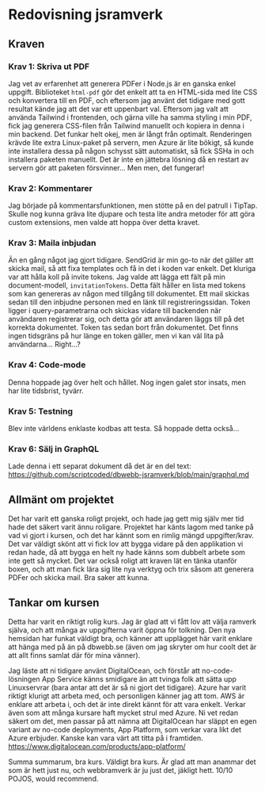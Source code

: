 # Redovisning jsramverk

## Kraven

### Krav 1: Skriva ut PDF

Jag vet av erfarenhet att generera PDFer i Node.js är en ganska enkel uppgift.
Biblioteket `html-pdf` gör det enkelt att ta en HTML-sida med lite CSS och
konvertera till en PDF, och eftersom jag använt det tidigare med gott resultat
kände jag att det var ett uppenbart val. Eftersom jag valt att använda Tailwind
i frontenden, och gärna ville ha samma styling i min PDF, fick jag generera
CSS-filen från Tailwind manuellt och kopiera in denna i min backend. Det funkar
helt okej, men är långt från optimalt. Renderingen krävde lite extra Linux-paket
på servern, men Azure är lite bökigt, så kunde inte installera dessa på någon
schysst sätt automatiskt, så fick SSHa in och installera paketen manuellt. Det
är inte en jättebra lösning då en restart av servern gör att paketen
försvinner... Men men, det fungerar!

### Krav 2: Kommentarer

Jag började på kommentarsfunktionen, men stötte på en del patrull i TipTap.
Skulle nog kunna gräva lite djupare och testa lite andra metoder för att göra
custom extensions, men valde att hoppa över detta kravet.

### Krav 3: Maila inbjudan

Än en gång något jag gjort tidigare. SendGrid är min go-to när det gäller att
skicka mail, så att fixa templates och få in det i koden var enkelt. Det kluriga
var att hålla koll på invite tokens. Jag valde att lägga ett fält på min
document-modell, `invitationTokens`. Detta fält håller en lista med tokens som
kan genereras av någon med tillgång till dokumentet. Ett mail skickas sedan till
den inbjudne personen med en länk till registreringssidan. Token ligger i
query-parametrarna och skickas vidare till backenden när användaren registrerar
sig, och detta gör att användaren läggs till på det korrekta dokumentet. Token
tas sedan bort från dokumentet. Det finns ingen tidsgräns på hur länge en token
gäller, men vi kan väl lita på användarna... Right...?

### Krav 4: Code-mode

Denna hoppade jag över helt och hållet. Nog ingen galet stor insats, men har
lite tidsbrist, tyvärr.

### Krav 5: Testning

Blev inte världens enklaste kodbas att testa. Så hoppade detta också...

### Krav 6: Sälj in GraphQL

Lade denna i ett separat dokument då det är en del text:
https://github.com/scriptcoded/dbwebb-jsramverk/blob/main/graphql.md

## Allmänt om projektet

Det har varit ett ganska roligt projekt, och hade jag gett mig själv mer tid
hade det säkert varit ännu roligare. Projektet har känts lagom med tanke på vad
vi gjort i kursen, och det har kännt som en rimlig mängd uppgifter/krav. Det var
väldigt skönt att vi fick lov att bygga vidare på den applikation vi redan hade,
då att bygga en helt ny hade känns som dubbelt arbete som inte gett så mycket.
Det var också roligt att kraven lät en tänka utanför boxen, och att man fick
lära sig lite nya verktyg och trix såsom att generera PDFer och skicka mail. Bra
saker att kunna.

## Tankar om kursen

Detta har varit en riktigt rolig kurs. Jag är glad att vi fått lov att välja
ramverk själva, och att många av uppgifterna varit öppna för tolkning. Den nya
hemsidan har funkat väldigt bra, och känner att upplägget här varit enklare att
hänga med på än på dbwebb.se (även om jag skryter om hur coolt det är att allt
finns samlat där för mina vänner).

Jag läste att ni tidigare använt DigitalOcean, och förstår att no-code-lösningen
App Service känns smidigare än att tvinga folk att sätta upp Linuxservrar (bara
antar att det är så ni gjort det tidigare). Azure har varit riktigt klurigt att
arbeta med, och personligen känner jag att tom. AWS är enklare att arbeta i, och
det är inte direkt kännt för att vara enkelt. Verkar även som att många kursare
haft mycket strul med Azure. Ni vet redan säkert om det, men passar på att
nämna att DigitalOcean har släppt en egen variant av no-code deployments, App
Platform, som verkar vara likt det Azure erbjuder. Kanske kan vara värt att
titta på i framtiden. https://www.digitalocean.com/products/app-platform/

Summa summarum, bra kurs. Väldigt bra kurs. Är glad att man anammar det som är
hett just nu, och webbramverk är ju just det, jäkligt hett. 10/10 POJOS, would
recommend.
